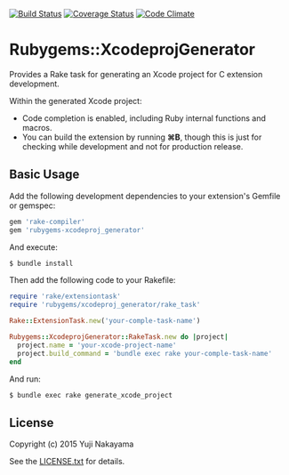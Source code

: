 [![Build Status](https://travis-ci.org/yujinakayama/rubygems-xcodeproj_generator.svg?branch=master&style=flat)](https://travis-ci.org/yujinakayama/rubygems-xcodeproj_generator)
[![Coverage Status](http://img.shields.io/coveralls/yujinakayama/rubygems-xcodeproj_generator/master.svg?style=flat)](https://coveralls.io/r/yujinakayama/rubygems-xcodeproj_generator)
[![Code Climate](https://img.shields.io/codeclimate/github/yujinakayama/rubygems-xcodeproj_generator.svg?style=flat)](https://codeclimate.com/github/yujinakayama/rubygems-xcodeproj_generator)

# Rubygems::XcodeprojGenerator

Provides a Rake task for generating an Xcode project for C extension development.

Within the generated Xcode project:

* Code completion is enabled, including Ruby internal functions and macros.
* You can build the extension by running **⌘B**, though this is just for checking while development and not for production release.

## Basic Usage

Add the following development dependencies to your extension's Gemfile or gemspec:

```ruby
gem 'rake-compiler'
gem 'rubygems-xcodeproj_generator'
```

And execute:

```bash
$ bundle install
```

Then add the following code to your Rakefile:

```ruby
require 'rake/extensiontask'
require 'rubygems/xcodeproj_generator/rake_task'

Rake::ExtensionTask.new('your-comple-task-name')

Rubygems::XcodeprojGenerator::RakeTask.new do |project|
  project.name = 'your-xcode-project-name'
  project.build_command = 'bundle exec rake your-comple-task-name'
end
```

And run:

```bash
$ bundle exec rake generate_xcode_project
```

## License

Copyright (c) 2015 Yuji Nakayama

See the [LICENSE.txt](LICENSE.txt) for details.
